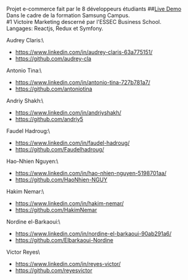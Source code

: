 Projet e-commerce fait par le 8 développeurs étudiants ##[Live Demo](https://e-8commerce-client.herokuapp.com/)\
Dans le cadre de la formation Samsung Campus.\
#1 Victoire Marketing descerné par l'ESSEC Business School.\
Langages: Reactjs, Redux et Symfony.

Audrey Claris:\
- https://www.linkedin.com/in/audrey-claris-63a775151/
- https://github.com/audrey-cla

Antonio Tina:\
- https://www.linkedin.com/in/antonio-tina-727b781a7/
- https://github.com/antoniotina

Andriy Shakh:\
- https://www.linkedin.com/in/andriyshakh/
- https://github.com/andriy5

Faudel Hadroug:\
- https://www.linkedin.com/in/faudel-hadroug/
- https://github.com/Faudelhadroug/

Hao-Nhien Nguyen:\
- https://www.linkedin.com/in/hao-nhien-nguyen-5198701aa/
- https://github.com/HaoNhien-NGUY

Hakim Nemar:\
- https://www.linkedin.com/in/hakim-nemar/
- https://github.com/HakimNemar

Nordine el-Barkaoui:\
- https://www.linkedin.com/in/nordine-el-barkaoui-90ab291a6/
- https://github.com/Elbarkaoui-Nordine

Victor Reyes\
- https://www.linkedin.com/in/reyes-victor/
- https://github.com/reyesvictor
